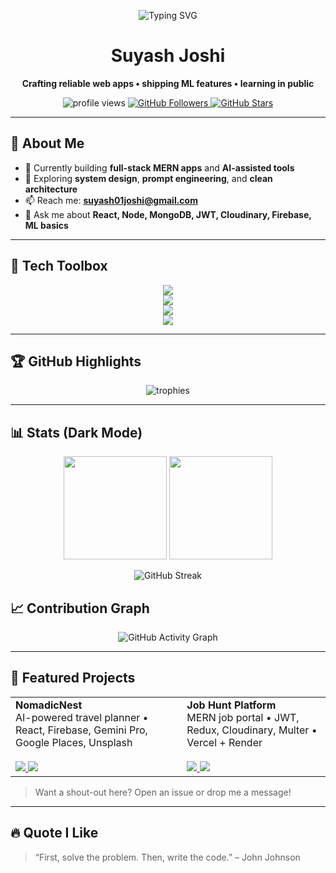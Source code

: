 <!-- Hero -->
<p align="center">
  <img src="https://readme-typing-svg.herokuapp.com?duration=2800&color=7DF9FF&center=true&vCenter=true&width=600&lines=Hi%2C+I'm+Suyash+Joshi+%F0%9F%91%8B;Software+Developer+%26+Tech+Explorer;I+build+full-stack+apps+and+ML+powered+experiences" alt="Typing SVG">
</p>

<h1 align="center">Suyash Joshi</h1>
<p align="center">
  <b>Crafting reliable web apps • shipping ML features • learning in public</b>
</p>

<p align="center">
  <!-- one clean visitor counter -->
  <img src="https://komarev.com/ghpvc/?username=SuyashJoshi007&label=Visitors&color=0e75b6&style=flat-square" alt="profile views" />
  <a href="https://github.com/SuyashJoshi007?tab=followers">
    <img src="https://img.shields.io/github/followers/SuyashJoshi007?label=Followers&style=flat-square&color=1f6feb" alt="GitHub Followers" />
  </a>
  <a href="https://github.com/SuyashJoshi007">
    <img src="https://img.shields.io/github/stars/SuyashJoshi007?affiliations=OWNER&label=Repo%20Stars&style=flat-square&color=FFD700" alt="GitHub Stars" />
  </a>
</p>

---

## 🧭 About Me
- 🔭 Currently building **full-stack MERN apps** and **AI-assisted tools**
- 🧠 Exploring **system design**, **prompt engineering**, and **clean architecture**
- 📫 Reach me: **suyash01joshi@gmail.com**
- 💬 Ask me about **React, Node, MongoDB, JWT, Cloudinary, Firebase, ML basics**

---

## 🧰 Tech Toolbox
<p align="center">
  <img src="https://skillicons.dev/icons?i=react,next,redux,tailwind,bootstrap,vercel" />
  <br/>
  <img src="https://skillicons.dev/icons?i=nodejs,express,mongodb,mysql,prisma,postman" />
  <br/>
  <img src="https://skillicons.dev/icons?i=python,java,cpp,tensorflow,pytorch,opencv" />
  <br/>
  <img src="https://skillicons.dev/icons?i=git,github,docker,aws,firebase,cloudflare,vscode" />
</p>

---

## 🏆 GitHub Highlights
<p align="center">
  <img src="https://github-profile-trophy.vercel.app/?username=SuyashJoshi007&theme=darkhub&margin-w=10&margin-h=10&no-frame=true&no-bg=true" alt="trophies" />
</p>

---

## 📊 Stats (Dark Mode)
<p align="center">
  <img src="https://github-readme-stats.vercel.app/api?username=SuyashJoshi007&theme=tokyonight&show_icons=true&hide_border=true&count_private=true" height="165px" />
  <img src="https://github-readme-stats.vercel.app/api/top-langs/?username=SuyashJoshi007&theme=tokyonight&layout=compact&hide_border=true" height="165px" />
</p>

<p align="center">
  <img src="https://streak-stats.demolab.com?user=SuyashJoshi007&theme=tokyonight&hide_border=true" alt="GitHub Streak" />
</p>

## 📈 Contribution Graph
<p align="center">
  <img src="https://github-readme-activity-graph.vercel.app/graph?username=SuyashJoshi007&theme=tokyo-night&hide_border=true&area=true" alt="GitHub Activity Graph" />
</p>

---

## 🌟 Featured Projects
<table>
  <tr>
    <td>
      <b>NomadicNest</b><br/>
      AI-powered travel planner • React, Firebase, Gemini Pro, Google Places, Unsplash
      <br/><br/>
      <a href="https://github.com/YOUR_GH/NomadicNest">
        <img src="https://img.shields.io/badge/GitHub-Repo-181717?style=flat&logo=github" />
      </a>
      <a href="https://YOUR_LIVE_URL">
        <img src="https://img.shields.io/badge/Live-Demo-00C853?style=flat" />
      </a>
    </td>
    <td>
      <b>Job Hunt Platform</b><br/>
      MERN job portal • JWT, Redux, Cloudinary, Multer • Vercel + Render
      <br/><br/>
      <a href="https://github.com/YOUR_GH/Job-Hunt-Platform">
        <img src="https://img.shields.io/badge/GitHub-Repo-181717?style=flat&logo=github" />
      </a>
      <a href="https://YOUR_LIVE_URL">
        <img src="https://img.shields.io/badge/Live-Demo-00C853?style=flat" />
      </a>
    </td>
  </tr>
</table>

> Want a shout-out here? Open an issue or drop me a message!

---

## 🔥 Quote I Like
> “First, solve the problem. Then, write the code.” – John Johnson
